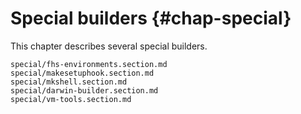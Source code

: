 # Special builders {#chap-special}

This chapter describes several special builders.

```{=include=} sections
special/fhs-environments.section.md
special/makesetuphook.section.md
special/mkshell.section.md
special/darwin-builder.section.md
special/vm-tools.section.md
```
